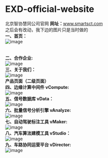 # EXD-official-website
北京智协慧同公司官网
<strong>网址：</strong>www.smartsct.com</br>
			之后会有改动，我下边的图片只是当时做的</br>
		<strong>一、首页：</strong></br>
			![image](https://github.com/xiaola66/EXD-official-website/blob/master/photo/index.jpg)</br></br></br>
		<strong>二、合作企业:</strong></br>
			![image](https://github.com/xiaola66/EXD-official-website/blob/master/photo/Cooperation.jpg)</br>
			<strong>三、关于我们：</strong></br>
			![image](https://github.com/xiaola66/EXD-official-website/blob/master/photo/About-us.png)</br>
			<strong>产品页面（二级页面）</strong></br>
		<strong>四、边缘计算中间件 vCompute:</strong></br>
			![image](https://github.com/xiaola66/EXD-official-website/blob/master/photo/vCompute.jpg)</br>
			<strong>五、信号数据库 vData：</strong></br>
			![image](https://github.com/xiaola66/EXD-official-website/blob/master/photo/vData.png)</br>
		<strong>六、批量信号分析引擎 vAnalyze:</strong></br>
			![image](https://github.com/xiaola66/EXD-official-website/blob/master/photo/vAnalyze.png)</br>
			<strong>七、自动驾驶标注工具 vMaker:</strong></br>
			![image](https://github.com/xiaola66/EXD-official-website/blob/master/photo/vMaker.png)</br>
			<strong>八、汽车算法建模工具 vStudio：</strong></br>
			![image](https://github.com/xiaola66/EXD-official-website/blob/master/photo/vStudio.png)</br>
		<strong>九、车路协同运营平台 vDirector:</strong></br>
			![image](https://github.com/xiaola66/EXD-official-website/blob/master/photo/vDirector.png)</br>
